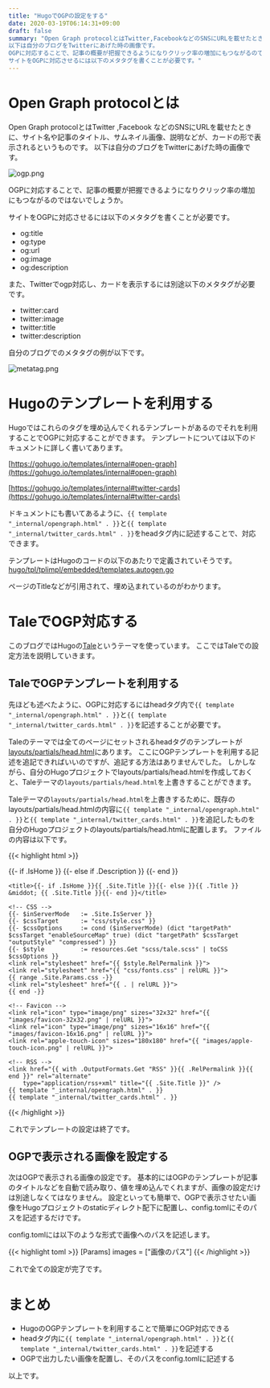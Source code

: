 ```yaml
---
title: "HugoでOGPの設定をする"
date: 2020-03-19T06:14:31+09:00
draft: false
summary: "Open Graph protocolとはTwitter,FacebookなどのSNSにURLを載せたときに、サイト名や記事のタイトル、サムネイル画像、説明などが、カードの形で表示されるというものです。
以下は自分のブログをTwitterにあげた時の画像です。
OGPに対応することで、記事の概要が把握できるようになりクリック率の増加にもつながるのではないでしょうか。
サイトをOGPに対応させるには以下のメタタグを書くことが必要です。"
---
```


# Open Graph protocolとは

Open Graph protocolとはTwitter ,Facebook などのSNSにURLを載せたときに、サイト名や記事のタイトル、サムネイル画像、説明などが、カードの形で表示されるというものです。
以下は自分のブログをTwitterにあげた時の画像です。

![ogp.png](../../ogp.png)

OGPに対応することで、記事の概要が把握できるようになりクリック率の増加にもつながるのではないでしょうか。

サイトをOGPに対応させるには以下のメタタグを書くことが必要です。

- og:title
- og:type
- og:url
- og:image
- og:description

また、Twitterでogp対応し、カードを表示するには別途以下のメタタグが必要です。

- twitter:card
- twitter:image
- twitter:title
- twitter:description

自分のブログでのメタタグの例が以下です。

![metatag.png](../../metatag.png)


# Hugoのテンプレートを利用する

Hugoではこれらのタグを埋め込んでくれるテンプレートがあるのでそれを利用することでOGPに対応することができます。
テンプレートについては以下のドキュメントに詳しく書いてあります。

[https://gohugo.io/templates/internal#open-graph](https://gohugo.io/templates/internal#open-graph)

[https://gohugo.io/templates/internal#twitter-cards](https://gohugo.io/templates/internal#twitter-cards)

ドキュメントにも書いてあるように、`{{ template "_internal/opengraph.html" . }}`と`{{ template "_internal/twitter_cards.html" . }}`をheadタグ内に記述することで、対応できます。

テンプレートはHugoのコードの以下のあたりで定義されていそうです。
[hugo/tpl/tplimpl/embedded/templates.autogen.go](https://github.com/gohugoio/hugo/blob/d73e37387ca0012bd58bd3f36a0477854b41ab6e/tpl/tplimpl/embedded/templates.autogen.go)

ページのTitleなどが引用されて、埋め込まれているのがわかります。

# TaleでOGP対応する

このブログではHugoの[Tale](https://themes.gohugo.io/tale-hugo/)というテーマを使っています。
ここではTaleでの設定方法を説明していきます。

## TaleでOGPテンプレートを利用する 
先ほども述べたように、OGPに対応するにはheadタグ内で`{{ template "_internal/opengraph.html" . }}`と`{{ template "_internal/twitter_cards.html" . }}`を記述することが必要です。

Taleのテーマでは全てのページにセットされるheadタグのテンプレートが[layouts/partials/head.html](https://github.com/EmielH/tale-hugo/blob/master/layouts/partials/head.html)にあります。
ここにOGPテンプレートを利用する記述を追記できればいいのですが、追記する方法はありませんでした。
しかしながら、自分のHugoプロジェクトでlayouts/partials/head.htmlを作成しておくと、Taleテーマの`layouts/partials/head.html`を上書きすることができます。

Taleテーマの`layouts/partials/head.html`を上書きするために、既存のlayouts/partials/head.htmlの内容に`{{ template "_internal/opengraph.html" . }}`と`{{ template "_internal/twitter_cards.html" . }}`を追記したものを自分のHugoプロジェクトのlayouts/partials/head.htmlに配置します。
ファイルの内容は以下です。

{{< highlight html >}}
<head>
    <meta charset="UTF-8">
    <meta name="viewport" content="width=device-width, initial-scale=1.0">
    {{- if .IsHome }}
    <meta name="description" content="{{ .Site.Params.Description }}">
    {{- else if .Description }}
    <meta name="description" content="{{ .Description }}">
    {{- end }}

    <title>{{- if .IsHome }}{{ .Site.Title }}{{- else }}{{ .Title }} &middot; {{ .Site.Title }}{{- end }}</title>

    <!-- CSS -->
    {{- $inServerMode	:= .Site.IsServer }}
    {{- $cssTarget		:= "css/style.css" }}
    {{- $cssOptions		:= cond ($inServerMode) (dict "targetPath" $cssTarget "enableSourceMap" true) (dict "targetPath" $cssTarget "outputStyle" "compressed") }}
    {{- $style			:= resources.Get "scss/tale.scss" | toCSS $cssOptions }}
    <link rel="stylesheet" href="{{ $style.RelPermalink }}">
    <link rel="stylesheet" href="{{ "css/fonts.css" | relURL }}">
    {{ range .Site.Params.css -}}
    <link rel="stylesheet" href="{{ . | relURL }}">
    {{ end -}}

    <!-- Favicon -->
    <link rel="icon" type="image/png" sizes="32x32" href="{{ "images/favicon-32x32.png" | relURL }}">
    <link rel="icon" type="image/png" sizes="16x16" href="{{ "images/favicon-16x16.png" | relURL }}">
    <link rel="apple-touch-icon" sizes="180x180" href="{{ "images/apple-touch-icon.png" | relURL }}">

    <!-- RSS -->
    <link href="{{ with .OutputFormats.Get "RSS" }}{{ .RelPermalink }}{{ end }}" rel="alternate"
        type="application/rss+xml" title="{{ .Site.Title }}" />
    {{ template "_internal/opengraph.html" . }}
    {{ template "_internal/twitter_cards.html" . }}
</head>
{{< /highlight >}}

これでテンプレートの設定は終了です。

## OGPで表示される画像を設定する 

次はOGPで表示される画像の設定です。
基本的にはOGPのテンプレートが記事のタイトルなどを自動で読み取り、値を埋め込んでくれますが、画像の設定だけは別途しなくてはなりません。
設定といっても簡単で、OGPで表示させたい画像をHugoプロジェクトのstaticディレクト配下に配置し、config.tomlにそのパスを記述するだけです。

config.tomlには以下のような形式で画像へのパスを記述します。

{{< highlight toml >}}
[Params]
  images = ["画像のパス"]
{{< /highlight >}}

これで全ての設定が完了です。

# まとめ

- HugoのOGPテンプレートを利用することで簡単にOGP対応できる
- headタグ内に`{{ template "_internal/opengraph.html" . }}`と`{{ template "_internal/twitter_cards.html" . }}`を記述する
- OGPで出力したい画像を配置し、そのパスをconfig.tomlに記述する

以上です。
